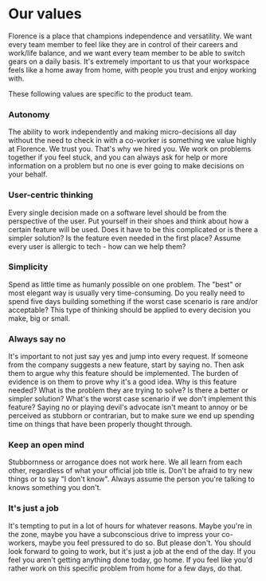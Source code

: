 # Our values
Florence is a place that champions independence and versatility. We want every team member to feel like they are in control of their careers and work/life balance, and we want every team member to be able to switch gears on a daily basis. It's extremely important to us that your workspace feels like a home away from home, with people you trust and enjoy working with.

These following values are specific to the product team.

### Autonomy
The ability to work independently and making micro-decisions all day without the need to check in with a co-worker is something we value highly at Florence. We trust you. That's why we hired you. We work on problems together if you feel stuck, and you can always ask for help or more information on a problem but no one is ever going to make decisions on your behalf.

### User-centric thinking
Every single decision made on a software level should be from the perspective of the user. Put yourself in their shoes and think about how a certain feature will be used. Does it have to be this complicated or is there a simpler solution? Is the feature even needed in the first place? Assume every user is allergic to tech - how can we help them?

### Simplicity
Spend as little time as humanly possible on one problem. The "best" or most elegant way is usually very time-consuming. Do you really need to spend five days building something if the worst case scenario is rare and/or acceptable? This type of thinking should be applied to every decision you make, big or small.

### Always say no
It's important to not just say yes and jump into every request. If someone from the company suggests a new feature, start by saying no. Then ask them to argue why this feature should be implemented. The burden of evidence is on them to prove why it's a good idea. Why is this feature needed? What is the problem they are trying to solve? Is there a better or simpler solution? What's the worst case scenario if we don't implement this feature? Saying no or playing devil's advocate isn't meant to annoy or be perceived as stubborn or contrarian, but to make sure we end up spending time on things that have been properly thought through.

### Keep an open mind
Stubbornness or arrogance does not work here. We all learn from each other, regardless of what your official job title is. Don't be afraid to try new things or to say "I don't know". Always assume the person you're talking to knows something you don't.

### It's just a job
It's tempting to put in a lot of hours for whatever reasons. Maybe you're in the zone, maybe you have a subconscious drive to impress your co-workers, maybe you feel pressured to do so. But please don't. You should look forward to going to work, but it's just a job at the end of the day. If you feel you aren't getting anything done today, go home. If you feel like you'd rather work on this specific problem from home for a few days, do that.
